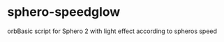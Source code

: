 sphero-speedglow
================

orbBasic script for Sphero 2 with light effect according to spheros speed
